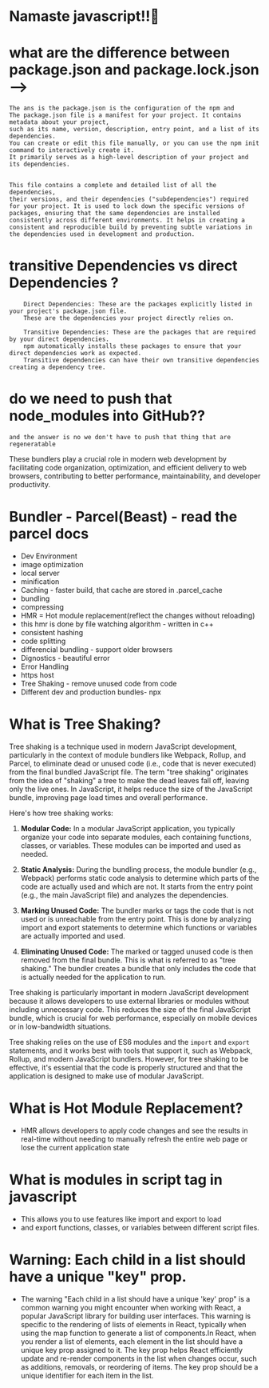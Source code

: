# Namaste javascript!!🚀

# what are the difference between package.json and package.lock.json -->

    The ans is the package.json is the configuration of the npm and
    The package.json file is a manifest for your project. It contains metadata about your project,
    such as its name, version, description, entry point, and a list of its dependencies.
    You can create or edit this file manually, or you can use the npm init command to interactively create it.
    It primarily serves as a high-level description of your project and its dependencies.


    This file contains a complete and detailed list of all the dependencies,
    their versions, and their dependencies ("subdependencies") required for your project. It is used to lock down the specific versions of packages, ensuring that the same dependencies are installed consistently across different environments. It helps in creating a consistent and reproducible build by preventing subtle variations in the dependencies used in development and production.

# transitive Dependencies vs direct Dependencies ?

        Direct Dependencies: These are the packages explicitly listed in your project's package.json file.
        These are the dependencies your project directly relies on.

        Transitive Dependencies: These are the packages that are required by your direct dependencies.
        npm automatically installs these packages to ensure that your direct dependencies work as expected.
        Transitive dependencies can have their own transitive dependencies creating a dependency tree.

# do we need to push that node_modules into GitHub??

    and the answer is no we don't have to push that thing that are regeneratable

These bundlers play a crucial role in modern web development by facilitating code organization, optimization, and efficient delivery to web browsers, contributing to better performance, maintainability, and developer productivity.

# Bundler - Parcel(Beast) - read the parcel docs

-   Dev Environment
-   image optimization
-   local server
-   minification
-   Caching - faster build, that cache are stored in .parcel_cache
-   bundling
-   compressing
-   HMR = Hot module replacement(reflect the changes without reloading)
-   this hmr is done by file watching algorithm - written in c++
-   consistent hashing
-   code splitting
-   differencial bundling - support older browsers
-   Dignostics - beautiful error
-   Error Handling
-   https host
-   Tree Shaking - remove unused code from code
-   Different dev and production bundles- npx

# What is Tree Shaking?

Tree shaking is a technique used in modern JavaScript development, particularly in the context of module bundlers like Webpack, Rollup, and Parcel, to eliminate dead or unused code (i.e., code that is never executed) from the final bundled JavaScript file. The term "tree shaking" originates from the idea of "shaking" a tree to make the dead leaves fall off, leaving only the live ones. In JavaScript, it helps reduce the size of the JavaScript bundle, improving page load times and overall performance.

Here's how tree shaking works:

1. **Modular Code:** In a modular JavaScript application, you typically organize your code into separate modules, each containing functions, classes, or variables. These modules can be imported and used as needed.

2. **Static Analysis:** During the bundling process, the module bundler (e.g., Webpack) performs static code analysis to determine which parts of the code are actually used and which are not. It starts from the entry point (e.g., the main JavaScript file) and analyzes the dependencies.

3. **Marking Unused Code:** The bundler marks or tags the code that is not used or is unreachable from the entry point. This is done by analyzing import and export statements to determine which functions or variables are actually imported and used.

4. **Eliminating Unused Code:** The marked or tagged unused code is then removed from the final bundle. This is what is referred to as "tree shaking." The bundler creates a bundle that only includes the code that is actually needed for the application to run.

Tree shaking is particularly important in modern JavaScript development because it allows developers to use external libraries or modules without including unnecessary code. This reduces the size of the final JavaScript bundle, which is crucial for web performance, especially on mobile devices or in low-bandwidth situations.

Tree shaking relies on the use of ES6 modules and the `import` and `export` statements, and it works best with tools that support it, such as Webpack, Rollup, and modern JavaScript bundlers. However, for tree shaking to be effective, it's essential that the code is properly structured and that the application is designed to make use of modular JavaScript.

# What is Hot Module Replacement?

-   HMR allows developers to apply code changes and see the results in real-time without needing to manually refresh the entire web page or lose the current application state

# What is modules in script tag in javascript

-   This allows you to use features like import and export to load
-   and export functions, classes, or variables between different script files.




# Warning: Each child in a list should have a unique "key" prop.
- The warning "Each child in a list should have a unique 'key' prop" is a common warning you might encounter when working with React, 
a popular JavaScript library for building user interfaces. This warning is specific to the rendering of lists of elements in React, 
typically when using the map function to generate a list of components.In React, when you render a list of elements, 
each element in the list should have a unique key prop assigned to it. The key prop helps React efficiently update and 
re-render components in the list when changes occur, such as additions, removals, or reordering of items. 
The key prop should be a unique identifier for each item in the list.